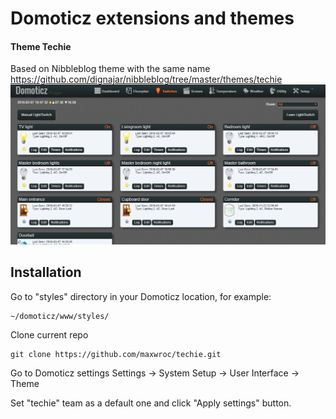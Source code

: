 # Domoticz  extensions and themes
#### Theme Techie ####
Based on Nibbleblog theme with the same name https://github.com/dignajar/nibbleblog/tree/master/themes/techie
![Template screenshot](images/screen.png)

## Installation
Go to "styles" directory in your Domoticz location, for example:
```
~/domoticz/www/styles/
```

Clone current repo
```
git clone https://github.com/maxwroc/techie.git
```

Go to Domoticz settings Settings -> System Setup -> User Interface -> Theme

Set "techie" team as a default one and click "Apply settings" button.